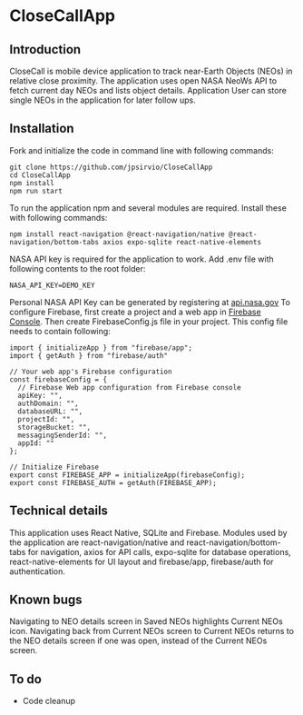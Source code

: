# CloseCallApp
## Introduction
CloseCall is mobile device application to track near-Earth Objects (NEOs) in relative close proximity. The application uses open NASA NeoWs API to fetch current day NEOs and lists object details. Application User can store single NEOs in the application for later follow ups.
## Installation
Fork and initialize the code in command line with following commands:
```
git clone https://github.com/jpsirvio/CloseCallApp
cd CloseCallApp
npm install
npm run start
```
To run the application npm and several modules are required. Install these with following commands:
```
npm install react-navigation @react-navigation/native @react-navigation/bottom-tabs axios expo-sqlite react-native-elements
```
NASA API key is required for the application to work. Add .env file with following contents to the root folder:
```
NASA_API_KEY=DEMO_KEY
```
Personal NASA API Key can be generated by registering at [api.nasa.gov](https://api.nasa.gov/)
To configure Firebase, first create a project and a web app in [Firebase Console](https://console.firebase.google.com). Then create FirebaseConfig.js file in your project. This config file needs to contain following:
```
import { initializeApp } from "firebase/app";
import { getAuth } from "firebase/auth"

// Your web app's Firebase configuration
const firebaseConfig = {
  // Firebase Web app configuration from Firebase console
  apiKey: "",
  authDomain: "",
  databaseURL: "",
  projectId: "",
  storageBucket: "",
  messagingSenderId: "",
  appId: ""
};

// Initialize Firebase
export const FIREBASE_APP = initializeApp(firebaseConfig);
export const FIREBASE_AUTH = getAuth(FIREBASE_APP);
```
## Technical details
This application uses React Native, SQLite and Firebase. Modules used by the application are react-navigation/native and react-navigation/bottom-tabs for navigation, axios for API calls, expo-sqlite for database operations, react-native-elements for UI layout and firebase/app, firebase/auth for authentication.
## Known bugs
Navigating to NEO details screen in Saved NEOs highlights Current NEOs icon.
Navigating back from Current NEOs screen to Current NEOs returns to the NEO details screen if one was open, instead of the Current NEOs screen.
## To do
* Code cleanup
